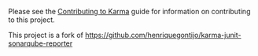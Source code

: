 Please see the [Contributing to Karma] guide for information on contributing to this project.

This project is a fork of https://github.com/henriquegontijo/karma-junit-sonarqube-reporter

[Contributing to Karma]: https://github.com/karma-runner/karma/blob/master/CONTRIBUTING.md
